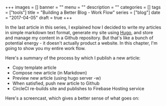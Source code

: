 +++
images = []
banner = ""
menu = ""
description = ""
categories = []
tags = ["tools"]
title = "Building a Better Blog - Work Flow"
series = ["blog"]
date = "2017-04-05"
draft = true
+++

In the last article in this series, I explained how I decided to write
my articles in simple markdown text format, generate my site
using [Hugo](http://gohugo.io), and store and manage my content
in a Github repository. But that's like a bunch of potential energy -
it doesn't actually product a website. In this chapter, I'm going
to show you my entire work flow.

Here's a summary of the process by which I publish a new article:

* Copy template article
* Compose new article (in Markdown)
* Preview new article (using hugo server -w)
* When satisfied, push new article to Github
* CircleCI re-builds site and publishes to Firebase Hosting service

Here's a screencast, which gives a better sense of what goes on:



